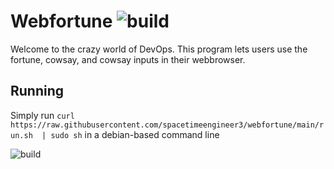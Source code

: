 # Webfortune ![build](https://github.com/spacetimeengineer3/webfortune/actions/workflows/python-app.yml/badge.svg)
Welcome to the crazy world of DevOps. This program lets users use the fortune, cowsay, and cowsay inputs in their webbrowser. 

## Running
Simply run `curl https://raw.githubusercontent.com/spacetimeengineer3/webfortune/main/run.sh  | sudo sh` in a debian-based command line


![build](https://github.com/spacetimeengineer3/webfortune/actions/workflows/python-app.yml/badge.svg)


